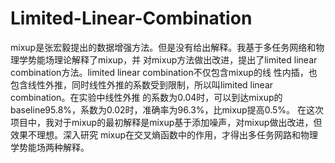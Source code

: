 # Limited-Linear-Combination
mixup是张宏毅提出的数据增强方法。但是没有给出解释。我基于多任务网络和物理学势能场理论解释了mixup，并
对mixup方法做出改进，提出了limited linear combination方法。limited linear combination不仅包含mixup的线
性内插，也包含线性外推，同时线性外推的系数受到限制，所以叫limited linear combination。在实验中线性外推
的系数为0.04时，可以到达mixup的baseline95.8%，系数为0.02时，准确率为96.3%，比mixup提高0.5%。
在这次项目中，我对于mixup的最初解释是mixup基于添加噪声，对mixup做出改进，但效果不理想。深入研究
mixup在交叉熵函数中的作用，才得出多任务网路和物理学势能场两种解释。
